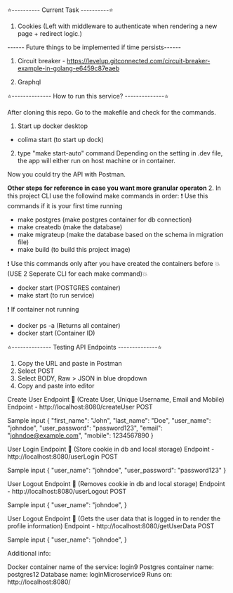 ⭐️---------- Current Task ----------⭐️

1. Cookies (Left with middleware to authenticate when rendering a new page + redirect logic.)

------ Future things to be implemented if time persists------

1. Circuit breaker - https://levelup.gitconnected.com/circuit-breaker-example-in-golang-e6459c87eaeb

2. Graphql

⭐️-------------- How to run this service? --------------⭐️

After cloning this repo. Go to the makefile and check for the commands.

1. Start up docker desktop

- colima start (to start up dock)

2. type "make start-auto" command
   Depending on the setting in .dev file, the app will either run on host machine or in container.

Now you could try the API with Postman.

**Other steps for reference in case you want more granular operaton** 2. In this project CLI use the followind make commands in order:
❗️ Use this commands if it is your first time running

- make postgres (make postgres container for db connection)
- make createdb (make the database)
- make migrateup (make the database based on the schema in migration file)
- make build (to build this project image)

❗️ Use this commands only after you have created the containers before
💥(USE 2 Seperate CLI for each make command)💥

- docker start (POSTGRES container)
- make start (to run service)

❗️ If container not running

- docker ps -a (Returns all container)
- docker start (Container ID)

⭐️-------------- Testing API Endpoints --------------⭐️

1. Copy the URL and paste in Postman
2. Select POST
3. Select BODY, Raw > JSON in blue dropdown
4. Copy and paste into editor

Create User Endpoint 🐣 (Create User, Unique Username, Email and Mobile)
Endpoint - http://localhost:8080/createUser  POST

Sample input
{
"first_name": "John",
"last_name": "Doe",
"user_name": "johndoe",
"user_password": "password123",
"email": "johndoe@example.com",
"mobile": 1234567890
}

User Login Endpoint 🐣 (Store cookie in db and local storage)
Endpoint - http://localhost:8080/userLogin  POST

Sample input
{
"user_name": "johndoe",
"user_password": "password123"
}

User Logout Endpoint 🐣 (Removes cookie in db and local storage)
Endpoint - http://localhost:8080/userLogout  POST

Sample input
{
"user_name": "johndoe",
}

User Logout Endpoint 🐣 (Gets the user data that is logged in to render the profile information)
Endpoint - http://localhost:8080/getUserData  POST

Sample input
{
"user_name": "johndoe",
}

Additional info:

Docker container name of the service: login9
Postgres container name: postgres12
Database name: loginMicroservice9
Runs on: http://localhost:8080/
